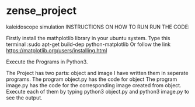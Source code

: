 # zense_project
kaleidoscope simulation
INSTRUCTIONS ON HOW TO RUN RUN THE CODE:

Firstly install the mathplotlib library in your ubuntu system.
Type this terminal :sudo apt-get build-dep python-matplotlib
Or follow the link https://matplotlib.org/users/installing.html

Execute the Programs in Python3.

The Project has two parts: object and image
I have written them in seperate programs.
The program object.py has the code for object
The program image.py has the code for the corresponding image created from object. 
Execute each of them by typing python3 object.py and python3 image.py to see the output.
